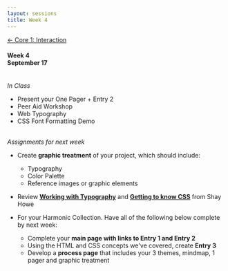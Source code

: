 ```yaml
---
layout: sessions
title: Week 4
---
```


[<span class="nav-color">← Core 1: Interaction</span>](core1-interaction.github.io)

#### Week 4 <br>September 17<br><br>


*In Class*  
+ Present your One Pager + Entry 2
+ Peer Aid Workshop
+ Web Typography
+ CSS Font Formatting Demo<br><br>


*Assignments for next week*	
+ Create **graphic treatment** of your project, which should include:
  - Typography
  - Color Palette
  - Reference images or graphic elements

+ Review **[<u>Working with Typography</u>](https://learn.shayhowe.com/html-css/working-with-typography/)** and **[<u>Getting to know CSS</u>](https://learn.shayhowe.com/html-css/getting-to-know-css/)** from Shay Howe
     
+ For your Harmonic Collection. Have all of the following below complete by next week:
  - Complete your **main page with links to Entry 1 and Entry 2**
  - Using the HTML and CSS concepts we've covered, create **Entry 3**
  - Develop a **process page** that includes your 3 themes, mindmap, 1 pager and graphic treatment

